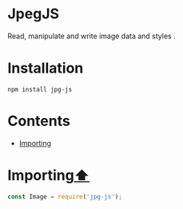 # JpegJS


Read, manipulate and write image data and styles .


# Installation

```shell
npm install jpg-js
```

# Contents

<ul>
  <li><a href="#importing">Importing</a></li>
</ul>


# Importing[⬆](#contents)<!-- Link generated with jump2header -->

```javascript
const Image = require('jpg-js');
```
